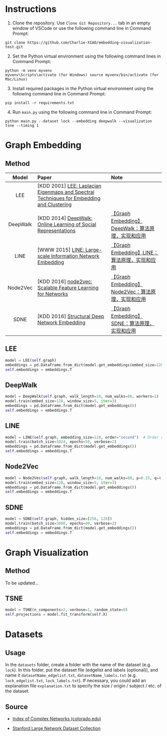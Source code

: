 # Instructions

1. Clone the repository. Use `Clone Git Repository...` tab in an empty window of VSCode or use the following command line in Command Prompt:

```
git clone https://github.com/Charlie-XIAO/embedding-visualization-test.git
```

2. Set the Python virtual environment using the following command lines in Command Prompt:

```
python -m venv myvenv
myvenv\Scripts\activate (for Windows) source myvenv/bin/activate (for Mac/Linux)
```

3. Install required packages in the Python virtual environment using the following command line in Command Prompt:

```
pip install -r requirements.txt
```

4. Run `main.py` using the following command line in Command Prompt:

```
python main.py --dataset lock --embedding deepwalk --visualization tsne --timing 1
```

# Graph Embedding

## Method

|   Model   | Paper                                                                                                                      | Note                                                                                        |
| :-------: | :------------------------------------------------------------------------------------------------------------------------- | :------------------------------------------------------------------------------------------ |
|   LEE     | [KDD 2001] [LEE: Laplacian Eigenmaps and Spectral Techniques for Embedding and Clustering](https://proceedings.neurips.cc/paper/2001/file/f106b7f99d2cb30c3db1c3cc0fde9ccb-Paper.pdf)        |  |
| DeepWalk  | [KDD 2014] [DeepWalk: Online Learning of Social Representations](http://www.perozzi.net/publications/14_kdd_deepwalk.pdf)   | [【Graph Embedding】DeepWalk：算法原理，实现和应用](https://zhuanlan.zhihu.com/p/56380812)  |
|   LINE    | [WWW 2015] [LINE: Large-scale Information Network Embedding](https://arxiv.org/pdf/1503.03578.pdf)                          | [【Graph Embedding】LINE：算法原理，实现和应用](https://zhuanlan.zhihu.com/p/56478167)      |
| Node2Vec  | [KDD 2016] [node2vec: Scalable Feature Learning for Networks](https://www.kdd.org/kdd2016/papers/files/rfp0218-groverA.pdf) | [【Graph Embedding】Node2Vec：算法原理，实现和应用](https://zhuanlan.zhihu.com/p/56542707)  |
|   SDNE    | [KDD 2016] [Structural Deep Network Embedding](https://www.kdd.org/kdd2016/papers/files/rfp0191-wangAemb.pdf)               | [【Graph Embedding】SDNE：算法原理，实现和应用](https://zhuanlan.zhihu.com/p/56637181)      |

## LEE

```python
model = LEE(self.graph)
embeddings = pd.DataFrame.from_dict(model.get_embeddings(embed_size=128, iter=100))
self.embeddings = embeddings.T
```

## DeepWalk

```python
model = DeepWalk(self.graph, walk_length=10, num_walks=80, workers=1)
model.train(embed_size=128, window_size=5, iter=3)
embeddings = pd.DataFrame.from_dict(model.get_embeddings())
self.embeddings = embeddings.T
```

## LINE

```python
model = LINE(self.graph, embedding_size=128, order="second")  # Order can be "first", "second", or "all"
model.train(batch_size=1024, epochs=50, verbose=2)
embeddings = pd.DataFrame.from_dict(model.get_embeddings())
self.embeddings = embeddings.T
```

## Node2Vec

```python
model = Node2Vec(self.graph, walk_length=10, num_walks=80, p=0.25, q=4, workers=1)
model.train(embed_size=128, window_size=5, iter=3)
embeddings = pd.DataFrame.from_dict(model.get_embeddings())
self.embeddings = embeddings.T
```

## SDNE

```python
model = SDNE(self.graph, hidden_size=[256, 128])
model.train(batch_size=3000, epochs=40, verbose=2)
embeddings = pd.DataFrame.from_dict(model.get_embeddings())
self.embeddings = embeddings.T
```

# Graph Visualization

## Method

To be updated...

## TSNE

```python
model = TSNE(n_components=2, verbose=1, random_state=0)
self.projections = model.fit_transform(self.X)
```


# Datasets
## Usage
In the `datasets` folder, create a folder with the name of the dataset (e.g. `lock`). In this folder, put the dataset file (edgelist and labels (optional)), and name it `datasetName_edgelist.txt`, `datasetName_labels.txt` (e.g. `lock_edgelist.txt`, `lock_labels.txt`). If necessary, you could add an explanation file `explanation.txt` to specify the size / origin / subject / etc. of the dataset.

## Source
- [Index of Complex Networks (colorado.edu)](https://icon.colorado.edu/#!/networks)
  
- [Stanford Large Network Dataset Collection](https://snap.stanford.edu/data/)